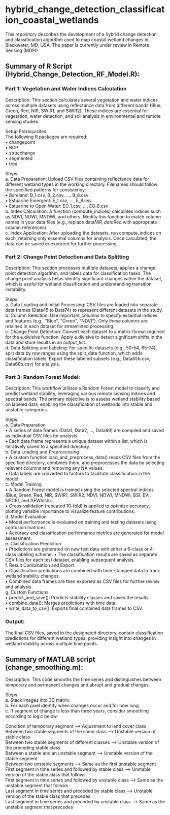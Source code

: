 # hybrid_change_detection_classification_coastal_wetlands
This repository describes the development of a hybrid change detection and classification algorithm used to map coastal wetland changes in Blackwater, MD, USA. The paper is currently under review in Remote Sensing (MDPI)

## Summary of R Script (Hybrid_Change_Detection_RF_Model.R):

### Part 1: Vegetation and Water Indices Calculation
Description: This section calculates several vegetation and water indices across multiple datasets using reflectance data from different bands (Blue, Green, Red, NIR, SWIR1, and SWIR2). These indices are essential for vegetation, water detection, and soil analysis in environmental and remote sensing studies.

Setup Prerequisites:\
The following R packages are required:\
  •	changepoint\
  •	BCP\
  •	strucchange\
  •	segmented\
  •	tree

Steps:\
a.	Data Preparation: Upload CSV files containing reflectance data for different wetland types in the working directory. Filenames should follow the specified patterns for consistency:\
   •	Bareland: B_1.csv, B_2.csv, ..., B_8.csv\
   •	Estuarine Emergent: E_1.csv, ..., E_8.csv\
   •	Estuarine to Open Water: EO_1.csv, ..., EO_8.csv\
b.	Index Calculation: A function (compute_indices) calculates indices such as NDVI, NDWI, MNDWI, and others. Modify this function to match column names in your data files (e.g., replace data$NIR, data$Red with appropriate column references).\
c.	Index Application: After uploading the datasets, run compute_indices on each, retaining only essential columns for analysis. Once calculated, the data can be saved or exported for further processing.


### Part 2: Change Point Detection and Data Splitting
Description: This section processes multiple datasets, applies a change point detection algorithm, and labels data for classification tasks. The change point analysis helps identify significant changes within the dataset, which is useful for wetland classification and understanding transition instability.

Steps:\
a. Data Loading and Initial Processing: CSV files are loaded into separate data frames (Data45 to Data74) to represent different datasets in the study.\
b. Column Selection: Use important_columns to specify essential indices and features (e.g., "Blue", "Green", "NDVI"). Only these columns are retained in each dataset for streamlined processing.\
c. Change Point Detection: Convert each dataset to a matrix format required for the e.divisive function. Apply e.divisive to detect significant shifts in the data and store results in an output_list.\
d. Data Splitting and Labeling: For specific datasets (e.g., 50-54, 65-74), split data by row ranges using the split_data function, which adds classification labels. Export these labeled subsets (e.g., Data65b.csv, Data66b.csv) for analysis.

### Part 3: Random Forest Model:
Description: This workflow utilizes a Random Forest model to classify and predict wetland stability, leveraging various remote sensing indices and spectral bands. The primary objective is to assess wetland stability based on labeled data, enabling the classification of wetlands into stable and unstable categories.

Steps:\
a. Data Preparation\
   •	A series of data frames (Data1, Data2, …, Data89) are compiled and saved as individual CSV files for analysis.\
   •	Each data frame represents a unique dataset within a list, which is iteratively saved to a specified directory.\
b. Data Loading and Preprocessing\
   •	A custom function load_and_preprocess_data() reads CSV files from the specified directory, combines them, and preprocesses the data by selecting relevant columns and removing any NA values.\
   •	Data labels are converted to factors to facilitate classification in the model.\
c. Model Training\
   •	A Random Forest model is trained using the selected spectral indices (Blue, Green, Red, NIR, SWIR1, SWIR2, NDVI, NDWI, MNDWI, BSI, EVI, NPCRI, and AEWInsh).\
   •	Cross-validation (repeated 10-fold) is applied to optimize accuracy, plotting variable importance to visualize feature contributions.\
d. Model Evaluation\
   •	Model performance is evaluated on training and testing datasets using confusion matrices.\
   •	Accuracy and classification performance metrics are generated for model assessment.\
e. Classification Prediction\
   •	Predictions are generated on new test data with either a 6-class or 4-class labeling scheme.
   •	The classification results are saved as separate CSV files for each test dataset, enabling subsequent analysis.\
f. Result Combination and Export\
   •	Classification predictions are combined with time-stamped data to track wetland stability changes.\
   •	Combined data frames are then exported as CSV files for further review and analysis.\
g. Custom Functions\
   •	predict_and_save(): Predicts stability classes and saves the results.\
   •	combine_data(): Merges predictions with time data.\
   •	write_data_to_csv(): Exports final combined data frames to CSV.

### Output:
The final CSV files, saved in the designated directory, contain classification predictions for different wetland types, providing insight into changes in wetland stability across multiple time points.

## Summary of MATLAB script (change_smoothing.m):
Description: This code smooths the time series and distinguishes between temporary and permanent changes and abrupt and gradual changes. 

Steps:\
a. Stack images into 3D matrix.\
b. For each pixel identify when changes occur and for how long.\
c. If segment of change is less than three years, consider smoothing according to logic below:

Condition of temporary segment	--> Adjustment to land cover class\
Between two stable segments of the same class	--> Unstable version of stable class\
Between two stable segments of different classes	--> Unstable version of the preceding stable class\
Between a stable and an unstable segment	--> Unstable version of the stable segment\
Between two unstable segments --> 	Same as the first unstable segment\
First segment in time series and followed by stable class --> 	Unstable version of the stable class that follows\
First segment in time series and followed by unstable class --> 	Same as the unstable segment that follows\
Last segment in time series and preceded by stable class	--> Unstable version of the stable class that precedes\
Last segment in time series and preceded by unstable class --> 	Same as the unstable segment that precedes
